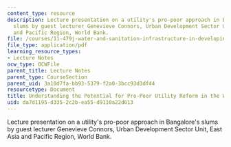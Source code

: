 ```yaml
---
content_type: resource
description: Lecture presentation on a utility's pro-poor approach in Bangalore's
  slums by guest lecturer Genevieve Connors, Urban Development Sector Unit, East Asia
  and Pacific Region, World Bank.
file: /courses/11-479j-water-and-sanitation-infrastructure-in-developing-countries-spring-2007/da7d1195d3352c2bea55d9110a22d613_lect3.pdf
file_type: application/pdf
learning_resource_types:
- Lecture Notes
ocw_type: OCWFile
parent_title: Lecture Notes
parent_type: CourseSection
parent_uid: 3a10d7fa-bb93-5379-f2a0-3bcc93d3df44
resourcetype: Document
title: Understanding the Potential for Pro-Poor Utility Reform in the Water Sector
uid: da7d1195-d335-2c2b-ea55-d9110a22d613
---
```

Lecture presentation on a utility's pro-poor approach in Bangalore's slums by guest lecturer Genevieve Connors, Urban Development Sector Unit, East Asia and Pacific Region, World Bank.

